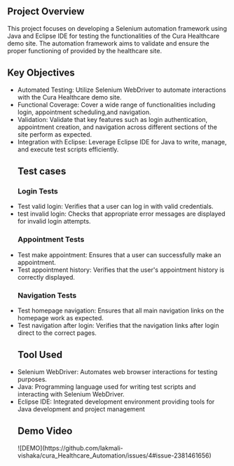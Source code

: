 <h2><b>Project Overview</b></h2>

This project focuses on developing a Selenium automation framework using Java and Eclipse IDE for testing the functionalities of the Cura Healthcare demo site. The automation framework aims to validate and ensure the proper functioning of  provided by the healthcare site.

<h2><b>Key Objectives</b></h2>
<ul>
  
<li>Automated Testing: Utilize Selenium WebDriver to automate interactions with the Cura Healthcare demo site.</li>
<li>Functional Coverage: Cover a wide range of functionalities including login, appointment scheduling,and navigation.</li>

<li>Validation: Validate that key features such as login authentication, appointment creation, and navigation across different sections of the site perform as expected.</li>
<li>Integration with Eclipse: Leverage Eclipse IDE for Java to write, manage, and execute test scripts efficiently.</li>

<h2><b>Test cases</b></h2>

<h3><b>Login Tests</b></h3>

<li>Test valid login: Verifies that a user can log in with valid credentials.</li>
<li>test invalid login: Checks that appropriate error messages are displayed for invalid login attempts.</li>

<h3><b>Appointment Tests</b></h3>

<li>Test make appointment: Ensures that a user can successfully make an appointment.</li>
<li>Test appointment history: Verifies that the user's appointment history is correctly displayed.</li>

<h3><b>Navigation Tests</b></h3>

<li>Test homepage navigation: Ensures that all main navigation links on the homepage work as expected.</li>
<li>Test navigation after login: Verifies that the navigation links after login direct to the correct pages.</li>



<h2><b>Tool Used</b></h2>

<li>Selenium WebDriver: Automates web browser interactions for testing purposes.</li>

<li>Java: Programming language used for writing test scripts and interacting with Selenium WebDriver.</li>

<li>Eclipse IDE: Integrated development environment providing tools for Java development and project management</li>

<h2><b>Demo Video</b></h2>
![DEMO](https://github.com/lakmali-vishaka/cura_Healthcare_Automation/issues/4#issue-2381461656)











